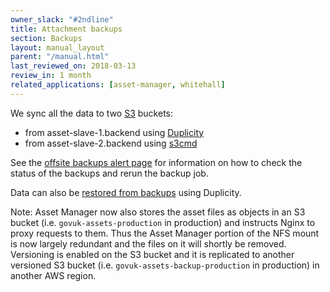 ```yaml
---
owner_slack: "#2ndline"
title: Attachment backups
section: Backups
layout: manual_layout
parent: "/manual.html"
last_reviewed_on: 2018-03-13
review_in: 1 month
related_applications: [asset-manager, whitehall]
---
```


We sync all the data to two [S3] buckets:

- from asset-slave-1.backend using [Duplicity]
- from asset-slave-2.backend using [s3cmd]

See the [offsite backups alert page] for information on how to check the status
of the backups and rerun the backup job.

Data can also be [restored from backups] using Duplicity.

Note: Asset Manager now also stores the asset files as objects in an S3 bucket
(i.e. `govuk-assets-production` in production) and instructs Nginx to proxy
requests to them. Thus the Asset Manager portion of the NFS mount is now largely
redundant and the files on it will shortly be removed. Versioning is enabled on
the S3 bucket and it is replicated to another versioned S3 bucket
(i.e. `govuk-assets-backup-production` in production) in another AWS region.

[Duplicity]: http://duplicity.nongnu.org 'Bandwidth-efficient encrypted backup'
[S3]: https://aws.amazon.com/s3/ 'Amazon Simple Storage Service (S3)'
[s3cmd]: http://s3tools.org/s3cmd 'Command-line tool for the Amazon S3 service'
[offsite backups alert page]: /manual/alerts/offsite-backups.html
[restored from backups]: /manual/restore-from-offsite-backups.html

